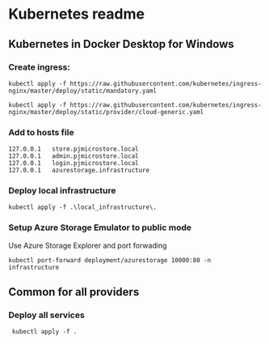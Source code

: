 # Kubernetes readme

## Kubernetes in Docker Desktop for Windows

### Create ingress:

```kubectl apply -f https://raw.githubusercontent.com/kubernetes/ingress-nginx/master/deploy/static/mandatory.yaml```

```kubectl apply -f https://raw.githubusercontent.com/kubernetes/ingress-nginx/master/deploy/static/provider/cloud-generic.yaml```

### Add to hosts file

```
127.0.0.1 	store.pjmicrostore.local
127.0.0.1   admin.pjmicrostore.local
127.0.0.1   login.pjmicrostore.local
127.0.0.1	azurestorage.infrastructure
```

### Deploy local infrastructure

```kubectl apply -f .\local_infrastructure\.```

### Setup Azure Storage Emulator to public mode

Use Azure Storage Explorer and port forwading 

```kubectl port-forward deployment/azurestorage 10000:80 -n infrastructure```

## Common for all providers

### Deploy all services

``` kubectl apply -f .```